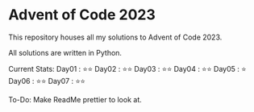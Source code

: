 # Advent of Code 2023
This repository houses all my solutions to Advent of Code 2023.

All solutions are written in Python.

Current Stats:
Day01 : ⭐⭐
Day02 : ⭐⭐
Day03 : ⭐⭐
Day04 : ⭐⭐
Day05 : ⭐
Day06 : ⭐⭐
Day07 : ⭐⭐

To-Do:
Make ReadMe prettier to look at.
